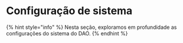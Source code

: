 # Configuração de sistema

{% hint style="info" %}
Nesta seção, exploramos em profundidade as configurações do sistema do DAO.
{% endhint %}
